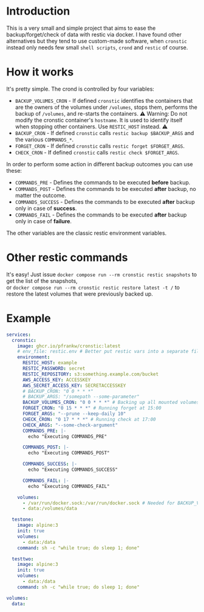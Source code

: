# Introduction

This is a very small and simple project that aims to ease the backup/forget/check of data with restic via docker.
I have found other alternatives but they tend to use custom-made software, when `cronstic` instead only needs few small `shell scripts`, `crond` and `restic` of course.

# How it works

It's pretty simple. The crond is controlled by four variables:
- `BACKUP_VOLUMES_CRON` - If defined `cronstic` identifies the containers that are the owners of the volumes under `/volumes`, stops them, performs the backup of `/volumes`, and re-starts the containers. ⚠️ Warning: Do not modify the cronstic container's `hostname`. It is used to identify itself when stopping other containers. Use `RESTIC_HOST` instead. ⚠️
- `BACKUP_CRON` - If defined `cronstic` calls `restic backup $BACKUP_ARGS` and the various `COMMANDS_*`.
- `FORGET_CRON` - If defined `cronstic` calls `restic forget $FORGET_ARGS`.
- `CHECK_CRON` - If defined `cronstic` calls `restic check $FORGET_ARGS`.

In order to perform some action in different backup outcomes you can use these:
- `COMMANDS_PRE` - Defines the commands to be executed **before** backup.
- `COMMANDS_POST` - Defines the commands to be executed **after** backup, no matter the outcome.
- `COMMANDS_SUCCESS` - Defines the commands to be executed **after** backup only in case of **success**.
- `COMMANDS_FAIL` - Defines the commands to be executed **after** backup only in case of **failure**.

The other variables are the classic restic environment variables.

# Other restic commands

It's easy! Just issue `docker compose run --rm cronstic restic snapshots` to get the list of the snapshots,  
or `docker compose run --rm cronstic restic restore latest -t /` to restore the latest volumes that were previously backed up.

# Example
``` yaml
services:
  cronstic:
    image: ghcr.io/pfrankw/cronstic:latest
    # env_file: restic.env # Better put restic vars into a separate file
    environment:
      RESTIC_HOST: example
      RESTIC_PASSWORD: secret
      RESTIC_REPOSITORY: s3:something.example.com/bucket
      AWS_ACCESS_KEY: ACCESSKEY
      AWS_SECRET_ACCESS_KEY: SECRETACCESSKEY
      # BACKUP_CRON: "0 0 * * *"
      # BACKUP_ARGS: "/somepath --some-parameter"
      BACKUP_VOLUMES_CRON: "0 0 * * *" # Backing up all mounted volumes at midnight
      FORGET_CRON: "0 15 * * *" # Running forget at 15:00
      FORGET_ARGS: "--prune --keep-daily 10"
      CHECK_CRON: "0 17 * * *" # Running check at 17:00
      CHECK_ARGS: "--some-check-argument"
      COMMANDS_PRE: |-
        echo "Executing COMMANDS_PRE"

      COMMANDS_POST: |-
        echo "Executing COMMANDS_POST"

      COMMANDS_SUCCESS: |-
        echo "Executing COMMANDS_SUCCESS"

      COMMANDS_FAIL: |-
        echo "Executing COMMANDS_FAIL"

    volumes:
      - /var/run/docker.sock:/var/run/docker.sock # Needed for BACKUP_VOLUMES_CRON
      - data:/volumes/data

  testone:
    image: alpine:3
    init: true
    volumes:
      - data:/data
    command: sh -c "while true; do sleep 1; done"

  testtwo:
    image: alpine:3
    init: true
    volumes:
      - data:/data
    command: sh -c "while true; do sleep 1; done"

volumes:
  data:
```
